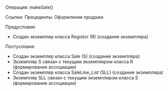 Операция: makeSale()

Ссылки: Прецеденты: Оформление продажи 

Предусловия: 
-	Создан экземпляр класса Registor (R) (создание экземпляра)

Постусловия: 
-	Создан экземпляр класса Sale (S) (создание экземпляра)
-	Экземпляр S связан с текущим экземпляром класса R (формирование ассоциации)
-	Создан экземпляр класса SaleLine_List (SLL) (создание экземпляра)
-	Экземпляр SLL связан с текущим экземпляром класса S (формирование ассоциации)
